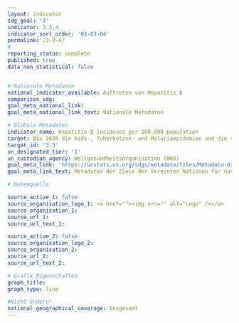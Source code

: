 ```yaml
---
layout: indicator
sdg_goal: '3'
indicator: 3.3.4
indicator_sort_order: '03-03-04'
permalink: /3-3-4/
#
reporting_status: complete
published: true
data_non_statistical: false


# Nationale Metadaten
national_indicator_available: Auftreten von Hepatitis B
comparison_sdg:
goal_meta_national_link:
goal_meta_national_link_text: Nationale Metadaten

# Globale Metadaten
indicator_name: Hepatitis B incidence per 100,000 population
target: Bis 2030 die Aids-, Tuberkulose- und Malariaepidemien und die vernachlässigten Tropenkrankheiten beseitigen und Hepatitis, durch Wasser übertragene Krankheiten und andere übertragbare Krankheiten bekämpfen
target_id: '3.3'
un_designated_tier: '1'
un_custodian_agency: Weltgesundheitsorganisation (WHO)
goal_meta_link: 'https://unstats.un.org/sdgs/metadata/files/Metadata-03-03-04.pdf'
goal_meta_link_text: Metadaten der Ziele der Vereinten Nationen für nachhaltige Entwicklung

# Datenquelle

source_active_1: false
source_organisation_logo_1: <a href=""><img src="" alt="Logo" /></a>
source_organisation_1:
source_url_1:
source_url_text_1:

source_active_2: false
source_organisation_logo_2:
source_organisation_2:
source_url_2:
source_url_text_2:

# Grafik Eigenschaften
graph_title:
graph_type: line

#Nicht ändern!
national_geographical_coverage: Insgesamt
---
```

